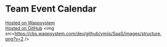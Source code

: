 # Team Event Calendar
<a target=_blank href=https://cbs.wappsystem.com/dev/github/wappsystem/Team-Event-Calendar/index.html>Hosted on Wappsystem</a><br>
<a target=_blank href=https://htmlpreview.github.io/?https://raw.githubusercontent.com/wappsystem/Team-Event-Calendar/master/index.html>Hosted on GitHub</a>
<img src=https://cbs.wappsystem.com/dev/github/vmiis/SaaS/images/structure.png?v=2 />
